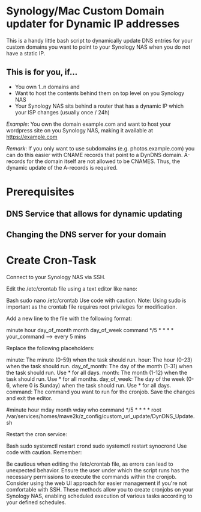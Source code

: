 # Synology/Mac Custom Domain updater for Dynamic IP addresses

This is a handy little bash script to dynamically update DNS entries for your custom domains you want to point to your Synology NAS when you do not have a static IP.

## This is for you, if...

- You own 1..n domains and
- Want to host the contents behind them on top level on you Synology NAS
- Your Synology NAS sits behind a router that has a dynamic IP which your ISP changes (usually once / 24h)

*Example*: You own the domain example.com and want to host your wordpress site on you Synology NAS, making it available at https://example.com

*Remark*: If you only want to use subdomains (e.g. photos.example.com) you can do this easier with CNAME records that point to a DynDNS domain. A-records for the domain itself are not allowed to be CNAMES. Thus, the dynamic update of the A-records is required.

# Prerequisites

## DNS Service that allows for dynamic updating

## Changing the DNS server for your domain





# Create Cron-Task

Connect to your Synology NAS via SSH.

Edit the /etc/crontab file using a text editor like nano:

Bash
sudo nano /etc/crontab
Use code with caution.
Note: Using sudo is important as the crontab file requires root privileges for modification.

Add a new line to the file with the following format:

minute hour day_of_month month day_of_week command
*/5 * * * * your_command --> every 5 mins


Replace the following placeholders:

minute: The minute (0-59) when the task should run.
hour: The hour (0-23) when the task should run.
day_of_month: The day of the month (1-31) when the task should run. Use * for all days.
month: The month (1-12) when the task should run. Use * for all months.
day_of_week: The day of the week (0-6, where 0 is Sunday) when the task should run. Use * for all days.
command: The command you want to run for the cronjob.
Save the changes and exit the editor.

#minute hour    mday    month   wday    who command
*/5   *   *   *   *   root    /var/services/homes/mave2k/z_config/custom_url_update/DynDNS_Update.sh

Restart the cron service:

Bash
sudo systemctl restart crond
sudo systemctl restart synocrond
Use code with caution.
Remember:

Be cautious when editing the /etc/crontab file, as errors can lead to unexpected behavior.
Ensure the user under which the script runs has the necessary permissions to execute the commands within the cronjob.
Consider using the web UI approach for easier management if you're not comfortable with SSH.
These methods allow you to create cronjobs on your Synology NAS, enabling scheduled execution of various tasks according to your defined schedules.